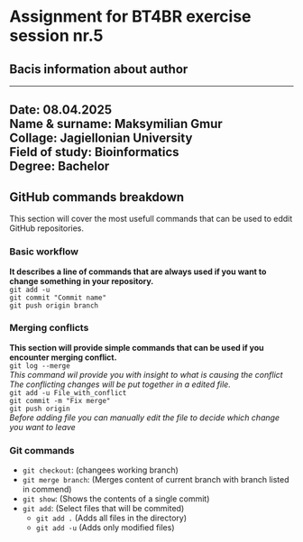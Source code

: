 # Assignment for BT4BR exercise session nr.5

## Bacis information about author
---
Date: 08.04.2025<br>
Name & surname: Maksymilian Gmur<br>
Collage: Jagiellonian University<br>
Field of study: Bioinformatics<br>
Degree: Bachelor<br>
---

## GitHub commands breakdown
This section will cover the most usefull commands that can be used to eddit GitHub repositories.
### Basic workflow
**It describes a line of commands that are always used if you want to change something in your repository.**<br> 
`git add -u`<br> 
`git commit "Commit name"`<br>
`git push origin branch`<br>
### Merging conflicts 
**This section will provide simple commands that can be used if you encounter merging conflict.**<br>
`git log --merge`<br>
*This command wil provide you with insight to  what is causing the conflict*
*The conflicting changes will be put together in a edited file.*<br>
`git add -u File_with_conflict`<br>
`git commit -m "Fix merge"`<br>
`git push origin`<br>
*Before adding file you can manually edit the file to decide which change you want to leave*
### Git commands
- `git checkout`: (changees working branch)
- `git merge branch`: (Merges content of current branch with branch listed in commend)
- `git show`: (Shows the contents of a single commit)
- `git add`: (Select files that will be commited)
	- `git add .` (Adds all files in the directory)
	- `git add -u` (Adds only modified files)	 


